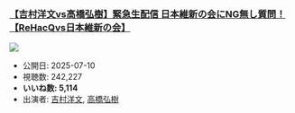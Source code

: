 ### [【吉村洋文vs高橋弘樹】緊急生配信 日本維新の会にNG無し質問！【ReHacQvs日本維新の会】](https://www.youtube.com/watch?v=_27klF6H22Q)
[![](https://img.youtube.com/vi/_27klF6H22Q/sddefault.jpg)](https://www.youtube.com/watch?v=_27klF6H22Q)
-   公開日: 2025-07-10
-   視聴数: 242,227
-   **いいね数: 5,114**
-   出演者: [吉村洋文](/rehacq_fan/people/吉村洋文 "wikilink"), [高橋弘樹](/rehacq_fan/people/高橋弘樹 "wikilink")
